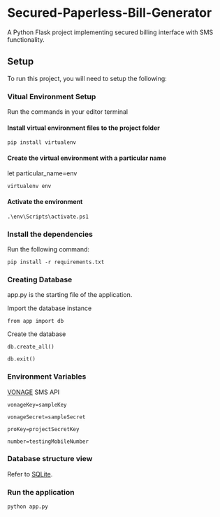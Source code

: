 
# Secured-Paperless-Bill-Generator

A Python Flask project implementing secured billing interface with SMS functionality.


## Setup

To run this project, you will need to setup the following:

### Vitual Environment Setup
Run the commands in your editor terminal

#### Install virtual environment files to the project folder
`pip install virtualenv`

#### Create the virtual environment with a particular name
let particular_name=env

`virtualenv env`

#### Activate the environment
`.\env\Scripts\activate.ps1`

### Install the dependencies
Run the following command:

`pip install -r requirements.txt`

### Creating Database
app.py is the starting file of the application.

Import the database instance

`from app import db`

Create the database

`db.create_all()`

`db.exit()`

### Environment Variables
[VONAGE](https://developer.nexmo.com/) SMS API

`vonageKey=sampleKey`

`vonageSecret=sampleSecret`

`proKey=projectSecretKey`

`number=testingMobileNumber`

### Database structure view
Refer to [SQLite](https://inloop.github.io/sqlite-viewer/).

### Run the application

`python app.py`